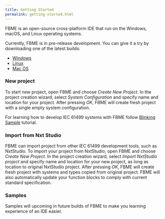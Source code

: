 ```yaml
---
title: Getting Started
permalink: getting-started.html
---
```


FBME is an open-source cross-platform IDE that run on the Windows, macOS, and Linux operating systems.

Currently, FBME is in pre-release development. You can give it a try by downloading one of the latest builds:

* [Windows](https://teamcity.jetbrains.com/guestAuth/repository/download/MPS_Fbme_PublishArtifacts/.lastPinned/fbme-%7Bbuild.number%7D.win.zip)
* [Linux](https://teamcity.jetbrains.com/guestAuth/repository/download/MPS_Fbme_PublishArtifacts/.lastPinned/fbme-%7Bbuild.number%7D.tar.gz)
* [Mac OS](https://teamcity.jetbrains.com/guestAuth/repository/download/MPS_Fbme_PublishArtifacts/.lastPinned/fbme-%7Bbuild.number%7D.macos.zip)

### New project

To start new project, open FBME and choose _Create New Project_.
In the project creation wizard, select _System Configuration_ and specify name and location for your project.
After pressing _OK_, FBME will create fresh project with a single empty system configuration.

For learning how to develop IEC 61499 systems with FBME follow [Blinking Sample](blinking-sample.md) tutorial.

### Import from Nxt Studio

FBME can import project from other IEC 61499 development tools, such as NxtStudio.
To import your project from NxtStudio, open FBME and choose _Create New Project_.
In the project creation wizard, select _Import NxtStudio project_ and specify name and location for your new project,
as long as location to original NxtStudio project.
After pressing _OK_, FBME will create fresh project with systems and types copied from original project.
FBME will also automatically update your function blocks to comply with current standard specification.

### Samples

Samples will upcoming in future builds of FBME to make you learning experience of an IDE easier.
